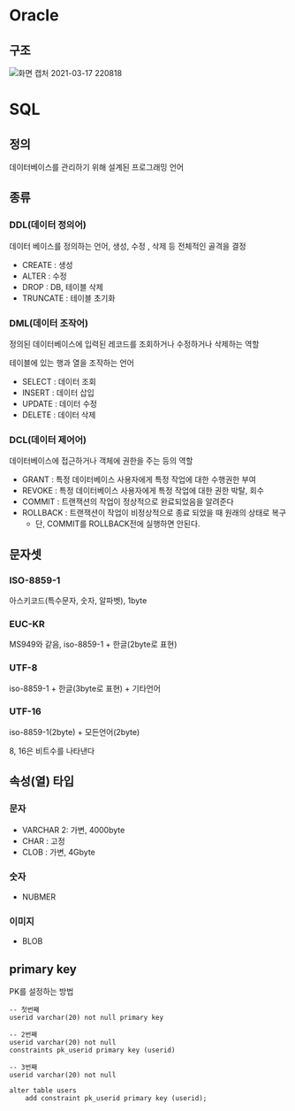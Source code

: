 # Oracle

## 구조

![화면 캡처 2021-03-17 220818](https://user-images.githubusercontent.com/60080744/111472505-5d36f580-876d-11eb-9972-3e6b415ba39f.jpg)

# SQL

## 정의

데이터베이스를 관리하기 위해 설계된 프로그래밍 언어



## 종류

### DDL(데이터 정의어)

데이터 베이스를 정의하는 언어, 생성, 수정 , 삭제 등 전체적인 골격을 결정

- CREATE : 생성
- ALTER : 수정
- DROP : DB, 테이블 삭제
- TRUNCATE : 테이블 초기화



### DML(데이터 조작어)

정의된 데이터베이스에 입력된 레코드를 조회하거나 수정하거나 삭제하는 역할

테이블에 있는 행과 열을 조작하는 언어

- SELECT : 데이터 조회
- INSERT :  데이터 삽입
- UPDATE :  데이터 수정
- DELETE : 데이터 삭제



### DCL(데이터 제어어)

데이터베이스에 접근하거나 객체에 권한을 주는 등의 역할

- GRANT :  특정 데이터베이스 사용자에게 특정 작업에 대한 수행권한 부여
- REVOKE :  특정 데이터베이스 사용자에게 특정 작업에 대한 권한 박탈, 회수
- COMMIT : 트랜잭션의 작업이 정상적으로 완료되었음을 알려준다
- ROLLBACK : 트랜잭션이 작업이 비정상적으로 종료 되었을 때 원래의 상태로 복구
  - 단, COMMIT를 ROLLBACK전에 실행하면 안된다.



## 문자셋

### ISO-8859-1

아스키코드(특수문자, 숫자, 알파벳), 1byte



### EUC-KR

MS949와 같음, iso-8859-1 + 한글(2byte로 표현)



### UTF-8

iso-8859-1 + 한글(3byte로 표현) + 기타언어



### UTF-16

iso-8859-1(2byte) + 모든언어(2byte)

8, 16은 비트수를 나타낸다



## 속성(열) 타입

### 문자

- VARCHAR 2: 가변, 4000byte 
- CHAR : 고정
- CLOB :  가변, 4Gbyte



### 숫자

- NUBMER



### 이미지

- BLOB



## primary key

PK를 설정하는 방법

```mysql
-- 첫번째
userid varchar(20) not null primary key

-- 2번째
userid varchar(20) not null
constraints pk_userid primary key (userid)

-- 3번째
userid varchar(20) not null

alter table users
    add constraint pk_userid primary key (userid);
```

